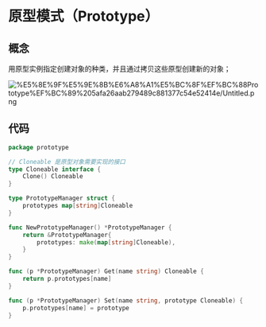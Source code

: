# 原型模式（Prototype）

## 概念

用原型实例指定创建对象的种类，并且通过拷贝这些原型创建新的对象；

![%E5%8E%9F%E5%9E%8B%E6%A8%A1%E5%BC%8F%EF%BC%88Prototype%EF%BC%89%205afa26aab279489c881377c54e52414e/Untitled.png](%E5%8E%9F%E5%9E%8B%E6%A8%A1%E5%BC%8F%EF%BC%88Prototype%EF%BC%89%205afa26aab279489c881377c54e52414e/Untitled.png)

## 代码

```go
package prototype

// Cloneable 是原型对象需要实现的接口
type Cloneable interface {
	Clone() Cloneable
}

type PrototypeManager struct {
	prototypes map[string]Cloneable
}

func NewPrototypeManager() *PrototypeManager {
	return &PrototypeManager{
		prototypes: make(map[string]Cloneable),
	}
}

func (p *PrototypeManager) Get(name string) Cloneable {
	return p.prototypes[name]
}

func (p *PrototypeManager) Set(name string, prototype Cloneable) {
	p.prototypes[name] = prototype
}
```